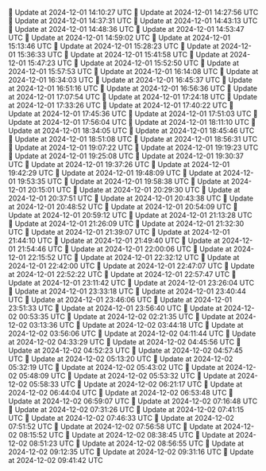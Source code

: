 🔄 Update at 2024-12-01 14:10:27 UTC
🔄 Update at 2024-12-01 14:27:56 UTC
🔄 Update at 2024-12-01 14:37:31 UTC
🔄 Update at 2024-12-01 14:43:13 UTC
🔄 Update at 2024-12-01 14:48:36 UTC
🔄 Update at 2024-12-01 14:53:47 UTC
🔄 Update at 2024-12-01 14:59:02 UTC
🔄 Update at 2024-12-01 15:13:46 UTC
🔄 Update at 2024-12-01 15:28:23 UTC
🔄 Update at 2024-12-01 15:36:33 UTC
🔄 Update at 2024-12-01 15:41:58 UTC
🔄 Update at 2024-12-01 15:47:23 UTC
🔄 Update at 2024-12-01 15:52:50 UTC
🔄 Update at 2024-12-01 15:57:53 UTC
🔄 Update at 2024-12-01 16:14:08 UTC
🔄 Update at 2024-12-01 16:34:03 UTC
🔄 Update at 2024-12-01 16:45:37 UTC
🔄 Update at 2024-12-01 16:51:16 UTC
🔄 Update at 2024-12-01 16:56:36 UTC
🔄 Update at 2024-12-01 17:07:54 UTC
🔄 Update at 2024-12-01 17:24:18 UTC
🔄 Update at 2024-12-01 17:33:26 UTC
🔄 Update at 2024-12-01 17:40:22 UTC
🔄 Update at 2024-12-01 17:45:36 UTC
🔄 Update at 2024-12-01 17:51:03 UTC
🔄 Update at 2024-12-01 17:56:04 UTC
🔄 Update at 2024-12-01 18:11:10 UTC
🔄 Update at 2024-12-01 18:34:05 UTC
🔄 Update at 2024-12-01 18:45:46 UTC
🔄 Update at 2024-12-01 18:51:08 UTC
🔄 Update at 2024-12-01 18:56:31 UTC
🔄 Update at 2024-12-01 19:07:22 UTC
🔄 Update at 2024-12-01 19:19:23 UTC
🔄 Update at 2024-12-01 19:25:08 UTC
🔄 Update at 2024-12-01 19:30:37 UTC
🔄 Update at 2024-12-01 19:37:26 UTC
🔄 Update at 2024-12-01 19:42:29 UTC
🔄 Update at 2024-12-01 19:48:09 UTC
🔄 Update at 2024-12-01 19:53:35 UTC
🔄 Update at 2024-12-01 19:58:38 UTC
🔄 Update at 2024-12-01 20:15:01 UTC
🔄 Update at 2024-12-01 20:29:30 UTC
🔄 Update at 2024-12-01 20:37:51 UTC
🔄 Update at 2024-12-01 20:43:38 UTC
🔄 Update at 2024-12-01 20:48:52 UTC
🔄 Update at 2024-12-01 20:54:09 UTC
🔄 Update at 2024-12-01 20:59:12 UTC
🔄 Update at 2024-12-01 21:13:28 UTC
🔄 Update at 2024-12-01 21:26:09 UTC
🔄 Update at 2024-12-01 21:32:30 UTC
🔄 Update at 2024-12-01 21:39:07 UTC
🔄 Update at 2024-12-01 21:44:10 UTC
🔄 Update at 2024-12-01 21:49:40 UTC
🔄 Update at 2024-12-01 21:54:46 UTC
🔄 Update at 2024-12-01 22:00:06 UTC
🔄 Update at 2024-12-01 22:15:52 UTC
🔄 Update at 2024-12-01 22:32:12 UTC
🔄 Update at 2024-12-01 22:42:00 UTC
🔄 Update at 2024-12-01 22:47:07 UTC
🔄 Update at 2024-12-01 22:52:22 UTC
🔄 Update at 2024-12-01 22:57:47 UTC
🔄 Update at 2024-12-01 23:11:42 UTC
🔄 Update at 2024-12-01 23:26:04 UTC
🔄 Update at 2024-12-01 23:33:18 UTC
🔄 Update at 2024-12-01 23:40:44 UTC
🔄 Update at 2024-12-01 23:46:06 UTC
🔄 Update at 2024-12-01 23:51:33 UTC
🔄 Update at 2024-12-01 23:56:40 UTC
🔄 Update at 2024-12-02 00:53:35 UTC
🔄 Update at 2024-12-02 02:21:35 UTC
🔄 Update at 2024-12-02 03:13:36 UTC
🔄 Update at 2024-12-02 03:44:18 UTC
🔄 Update at 2024-12-02 03:56:06 UTC
🔄 Update at 2024-12-02 04:11:44 UTC
🔄 Update at 2024-12-02 04:33:29 UTC
🔄 Update at 2024-12-02 04:45:56 UTC
🔄 Update at 2024-12-02 04:52:23 UTC
🔄 Update at 2024-12-02 04:57:45 UTC
🔄 Update at 2024-12-02 05:13:20 UTC
🔄 Update at 2024-12-02 05:32:19 UTC
🔄 Update at 2024-12-02 05:43:02 UTC
🔄 Update at 2024-12-02 05:48:09 UTC
🔄 Update at 2024-12-02 05:53:32 UTC
🔄 Update at 2024-12-02 05:58:33 UTC
🔄 Update at 2024-12-02 06:21:17 UTC
🔄 Update at 2024-12-02 06:44:04 UTC
🔄 Update at 2024-12-02 06:53:48 UTC
🔄 Update at 2024-12-02 06:59:07 UTC
🔄 Update at 2024-12-02 07:16:48 UTC
🔄 Update at 2024-12-02 07:31:26 UTC
🔄 Update at 2024-12-02 07:41:15 UTC
🔄 Update at 2024-12-02 07:46:33 UTC
🔄 Update at 2024-12-02 07:51:52 UTC
🔄 Update at 2024-12-02 07:56:58 UTC
🔄 Update at 2024-12-02 08:15:52 UTC
🔄 Update at 2024-12-02 08:38:45 UTC
🔄 Update at 2024-12-02 08:51:23 UTC
🔄 Update at 2024-12-02 08:56:55 UTC
🔄 Update at 2024-12-02 09:12:35 UTC
🔄 Update at 2024-12-02 09:31:16 UTC
🔄 Update at 2024-12-02 09:41:42 UTC
